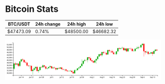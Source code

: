 # Bitcoin Stats

BTC/USDT|24h change|24h high|24h low|
|---|---|---|---|
|$47473.09|0.74%|$48500.00|$46682.32|

<img src="./chart.svg">
